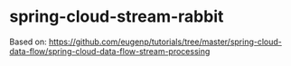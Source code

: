 # spring-cloud-stream-rabbit
 Based on: https://github.com/eugenp/tutorials/tree/master/spring-cloud-data-flow/spring-cloud-data-flow-stream-processing
